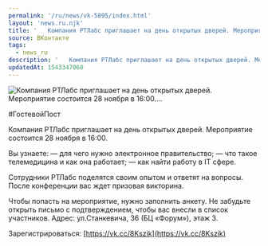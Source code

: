 ```yaml
---
permalink: '/ru/news/vk-5895/index.html'
layout: 'news.ru.njk'
title: '   Компания РТЛабс приглашает на день открытых дверей. Мероприятие состоится 28 ноября в 16:00.…'
source: ВКонтакте
tags:
  - news_ru
description: '   Компания РТЛабс приглашает на день открытых дверей. Мероприятие состоится 28 ноября в 16:00.…'
updatedAt: 1543347060
---
```

![   Компания РТЛабс приглашает на день открытых дверей. Мероприятие состоится 28 ноября в 16:00.…](https://sun9-15.userapi.com/impf/c844418/v844418619/13f76c/y5oSyPcCGzY.jpg?size=900x600&quality=96&proxy=1&sign=c37c976650ea1b1f74cf99accdea4f10&c_uniq_tag=davQnDxqNQSLFoNGpIJ6KSd6AOquGxoTvfUPjinyDc4&type=album)

#ГостевойПост

Компания РТЛабс приглашает на день открытых дверей. Мероприятие состоится 28 ноября в 16:00.

Вы узнаете:
— для чего нужно электронное правительство;
— что такое телемедицина и как она работает;
— как найти работу в IT сфере.

Сотрудники РТЛабс поделятся своим опытом и ответят на вопросы. После конференции вас ждет призовая викторина.

Чтобы попасть на мероприятие, нужно заполнить анкету. Не забудьте открыть письмо с подтверждением, чтобы вас внесли в список участников. Адрес: ул.Станкевича, 36 (БЦ «Форум»), этаж 3.

Зарегистрироваться: [https://vk.cc/8Kszik](https://vk.cc/8Kszik)
